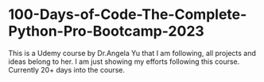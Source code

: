 # 100-Days-of-Code-The-Complete-Python-Pro-Bootcamp-2023
This is a Udemy course by Dr.Angela Yu that I am following, all projects and ideas belong to her. 
I am just showing my efforts following this course. Currently 20+ days into the course.
